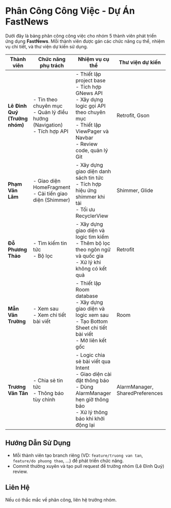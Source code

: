 # Phân Công Công Việc - Dự Án FastNews

Dưới đây là bảng phân công công việc cho nhóm 5 thành viên phát triển ứng dụng **FastNews**. Mỗi thành viên được gán các chức năng cụ thể, nhiệm vụ chi tiết, và thư viện dự kiến sử dụng.

| Thành viên | Chức năng phụ trách | Nhiệm vụ cụ thể | Thư viện dự kiến |
|-----------|---------------------|-----------------|------------------|
| **Lê Đình Quý (Trưởng nhóm)** | - Tin theo chuyên mục<br>- Quản lý điều hướng (Navigation)<br>- Tích hợp API | - Thiết lập project base<br>- Tích hợp GNews API<br>- Xây dựng logic gọi API theo chuyên mục<br>- Thiết lập ViewPager và Navbar<br>- Review code, quản lý Git | Retrofit, Gson |
| **Phạm Văn Lâm** | - Giao diện HomeFragment<br>- Cải tiến giao diện (Shimmer) | - Xây dựng giao diện danh sách tin tức<br>- Tích hợp hiệu ứng shimmer khi tải<br>- Tối ưu RecyclerView | Shimmer, Glide |
| **Đỗ Phương Thảo** | - Tìm kiếm tin tức<br>- Bộ lọc | - Xây dựng giao diện và logic tìm kiếm<br>- Thêm bộ lọc theo ngôn ngữ và quốc gia<br>- Xử lý khi không có kết quả | Retrofit |
| **Mẫn Văn Trường** | - Xem sau<br>- Xem chi tiết bài viết | - Thiết lập Room database<br>- Xây dựng giao diện và logic xem sau<br>- Tạo Bottom Sheet chi tiết bài viết<br>- Mở liên kết gốc | Room |
| **Trương Văn Tân** | - Chia sẻ tin tức<br>- Thông báo tùy chỉnh | - Logic chia sẻ bài viết qua Intent<br>- Giao diện cài đặt thông báo<br>- Dùng AlarmManager hẹn giờ thông báo<br>- Xử lý thông báo khi khởi động lại | AlarmManager, SharedPreferences |

## Hướng Dẫn Sử Dụng
- Mỗi thành viên tạo branch riêng (VD: `feature/truong van tan`, `feature/do phuong thao`, ...) để phát triển chức năng.
- Commit thường xuyên và tạo pull request để trưởng nhóm (Lê Đình Quý) review.

## Liên Hệ
Nếu có thắc mắc về phân công, liên hệ trưởng nhóm.